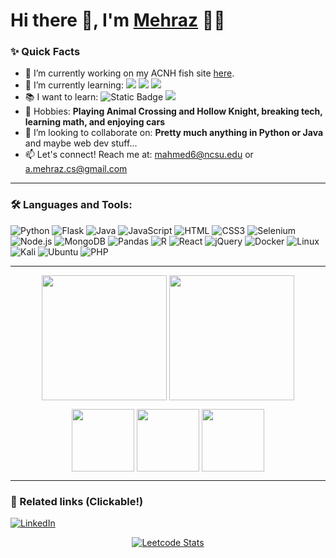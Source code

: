 # Hi there 👋, I'm [Mehraz](https://github.com/Jukelyn) 👨‍💻

### ✨ Quick Facts

- 🔭 I’m currently working on my ACNH fish site [here](https://github.com/Jukelyn/acnh-fish-chart).
- 🌱 I’m currently learning: <img src="https://img.shields.io/badge/python-3670A0?style=plastic&logo=python&logoColor=ffdd54"> <img src="https://img.shields.io/badge/flask-%23000.svg?style=plastic&logo=flask&logoColor=white"> <img src="https://img.shields.io/badge/java-%23ED8B00.svg?style=plastic&logo=openjdk&logoColor=white">
- 📚 I want to learn: <img alt="Static Badge" src="https://img.shields.io/badge/c-label?style=plastic&logo=c&color=1a437e"> <img src="https://img.shields.io/badge/react-%2320232a.svg?style=plastic&logo=react&logoColor=%2361DAFB">
- 🎾 Hobbies: **Playing Animal Crossing and Hollow Knight, breaking tech, learning math, and enjoying cars**
- 🤔  I’m looking to collaborate on: **Pretty much anything in Python or Java** and maybe web dev stuff...
- 📫 Let's connect! Reach me at: mahmed6@ncsu.edu or a.mehraz.cs@gmail.com

<hr />

### 🛠️ Languages and Tools:
![Python](https://img.shields.io/badge/python-%2314354C.svg?style=plastic&logo=python&logoColor=white)
![Flask](https://img.shields.io/badge/flask-%23000.svg?style=plastic&logo=flask&logoColor=white)
![Java](https://img.shields.io/badge/java-%23ED8B00.svg?style=plastic&logo=openjdk&logoColor=white)
![JavaScript](https://img.shields.io/badge/JavaScript-F7DF1E?style=plastic&logo=javascript&logoColor=white)
![HTML](https://img.shields.io/badge/HTML5-E34F26?style=plastic&logo=html5&logoColor=white)
![CSS3](https://img.shields.io/badge/css3-%231572B6.svg?style=plastic&logo=css3&logoColor=white)
![Selenium](https://img.shields.io/badge/-selenium-%43B02A?style=plastic&logo=selenium&logoColor=white)
![Node.js](https://img.shields.io/badge/Node.js-43853D?style=plastic&logo=node.js&logoColor=white)
![MongoDB](https://img.shields.io/badge/MongoDB-%234ea94b.svg?style=plastic&logo=mongodb&logoColor=white)
![Pandas](https://img.shields.io/badge/pandas-00ffff.svg?style=plastic&logo=pandas&logoColor=white)
![R](https://img.shields.io/badge/r-%23276DC3.svg?style=plastic&logo=r&logoColor=white)
![React](https://img.shields.io/badge/react-%2320232a.svg?style=plastic&logo=react&logoColor=%2361DAFB)
![jQuery](https://img.shields.io/badge/jquery-%230769AD.svg?style=plastic&logo=jquery&logoColor=white)
![Docker](https://img.shields.io/badge/docker-%230db7ed.svg?style=plastic&logo=docker&logoColor=white)
![Linux](https://img.shields.io/badge/Linux-FCC624?style=plasticdge&logo=linux&logoColor=black)
![Kali](https://img.shields.io/badge/Kali-268BEE?style=plastic&logo=kalilinux&logoColor=white)
![Ubuntu](https://img.shields.io/badge/Ubuntu-E95420?style=plastic&logo=ubuntu&logoColor=white)
![PHP](https://img.shields.io/badge/php-%23777BB4.svg?style=plastic&logo=php&logoColor=white)

<hr />

<p align="center">
  <img height=200 align="center" src="https://github-readme-stats.vercel.app/api?username=jukelyn&hide=reviews&theme=dark&show=commits,contribs,issues,prs,prs_merged,prs_merged_percentage&show_icons=true)">
  <img height=200 align="center" src="https://github-readme-stats.vercel.app/api/top-langs/?username=jukelyn&theme=dark&layout=donut">
</p>
<p align="center">
  <img height=100 align="center" src="https://github-readme-stats.vercel.app/api/pin?username=jukelyn&repo=acnh-fish-chart">
  <img height=100 align="center" src="https://github-readme-stats.vercel.app/api/pin?username=jukelyn&repo=calpal">
  <img height=100 align="center" src="https://github-readme-stats.vercel.app/api/pin?username=jukelyn&repo=bloomify">
</p>

<hr />

### 🔗 Related links (Clickable!)
[![LinkedIn](https://img.shields.io/badge/linkedin-%230077B5.svg?style=for-the-badge&logo=linkedin&logoColor=white)](https://www.linkedin.com/in/mehraza/)

<div align="center">
  
  [![Leetcode Stats](https://leetcard.jacoblin.cool/Jukelyn?theme=dark&ext=activity)](https://leetcode.com/Jukelyn)

</div>
